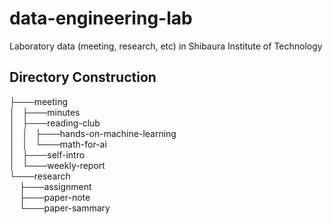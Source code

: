 # data-engineering-lab
Laboratory data (meeting, research, etc) in Shibaura Institute of Technology

## Directory Construction

├───meeting  
│&nbsp;&nbsp;&nbsp;├───minutes  
│&nbsp;&nbsp;&nbsp;├───reading-club  
│&nbsp;&nbsp;&nbsp;│&nbsp;&nbsp;&nbsp;├───hands-on-machine-learning  
│&nbsp;&nbsp;&nbsp;│&nbsp;&nbsp;&nbsp;└───math-for-ai  
│&nbsp;&nbsp;&nbsp;├───self-intro  
│&nbsp;&nbsp;&nbsp;└───weekly-report  
└───research  
&nbsp;&nbsp;&nbsp;&nbsp;├───assignment  
&nbsp;&nbsp;&nbsp;&nbsp;├───paper-note  
&nbsp;&nbsp;&nbsp;&nbsp;└───paper-sammary  
